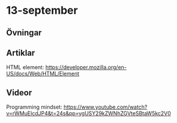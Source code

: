 # 13-september

## Övningar

## Artiklar

HTML element: https://developer.mozilla.org/en-US/docs/Web/HTML/Element

## Videor

Programming mindset: https://www.youtube.com/watch?v=rWMuEIcdJP4&t=24s&pp=ygUSY29kZWNhZGVteSBtaW5kc2V0
